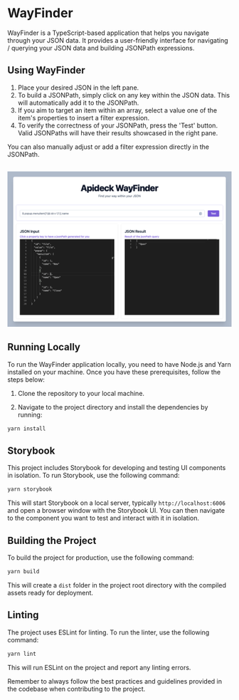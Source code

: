 # WayFinder

WayFinder is a TypeScript-based application that helps you navigate through your JSON data. It provides a user-friendly interface for navigating / querying your JSON data and building JSONPath expressions.

## Using WayFinder

1. Place your desired JSON in the left pane.
2. To build a JSONPath, simply click on any key within the JSON data. This will automatically add it to the JSONPath.
3. If you aim to target an item within an array, select a value one of the item's properties to insert a filter expression.
4. To verify the correctness of your JSONPath, press the 'Test' button. Valid JSONPaths will have their results showcased in the right pane.

You can also manually adjust or add a filter expression directly in the JSONPath.

<div align="center" style="margin-top: 30px; margin-bottom: 30px;">

![WayFinder Application](./public/screenshot.png)

</div>

## Running Locally

To run the WayFinder application locally, you need to have Node.js and Yarn installed on your machine. Once you have these prerequisites, follow the steps below:

1. Clone the repository to your local machine.

2. Navigate to the project directory and install the dependencies by running:

```bash
yarn install
```

## Storybook

This project includes Storybook for developing and testing UI components in isolation. To run Storybook, use the following command:

```bash
yarn storybook
```

This will start Storybook on a local server, typically `http://localhost:6006` and open a browser window with the Storybook UI. You can then navigate to the component you want to test and interact with it in isolation.

## Building the Project

To build the project for production, use the following command:

```bash
yarn build
```

This will create a `dist` folder in the project root directory with the compiled assets ready for deployment.

## Linting

The project uses ESLint for linting. To run the linter, use the following command:

```bash
yarn lint
```

This will run ESLint on the project and report any linting errors.

Remember to always follow the best practices and guidelines provided in the codebase when contributing to the project.
